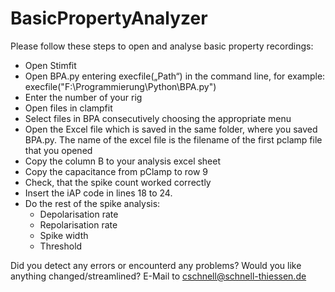 # BasicPropertyAnalyzer

Please follow these steps to open and analyse basic property recordings:
<ul>
<li>Open Stimfit</li>
<li>Open BPA.py entering execfile(„Path“) in the command line, for example: execfile("F:\Programmierung\Python\BPA.py")</li>
<li>Enter the number of your rig</li>
<li>Open files in clampfit</li>
<li>Select files in BPA consecutively choosing the appropriate menu</li>
<li>Open the Excel file which is saved in the same folder, where you saved BPA.py. The name of the excel file is the filename of the first pclamp file that you opened</li>
<li>Copy the column B to your analysis excel sheet</li>
<li>Copy the capacitance from pClamp to row 9</li>
<li>Check, that the spike count worked correctly</li>
<li>Insert the iAP code in lines 18 to 24.</li>
<li>Do the rest of the spike analysis:
<ul>
<li>Depolarisation rate</li>
<li>Repolarisation rate</li>
<li>Spike width</li>
<li>Threshold</li>
</ul>
</li>
</ul>

Did you detect any errors or encounterd any problems? Would you like anything changed/streamlined? E-Mail to cschnell@schnell-thiessen.de

